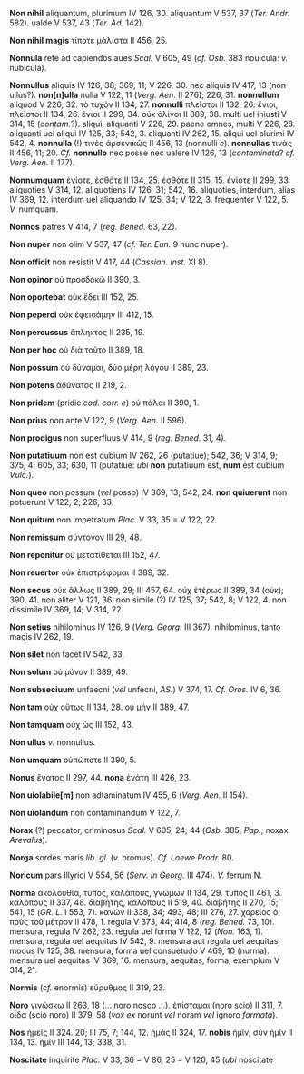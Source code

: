 **Non nihil** aliquantum, plurimum IV 126, 30. aliquantum V 537, 37
(*Ter. Andr.* 582). ualde V 537, 43 (*Ter. Ad.* 142).

**Non nihil magis** τίποτε μάλιστα II 456, 25.

**Nonnula** rete ad capiendos aues *Scal.* V 605, 49 (*cf. Osb.* 383
nouicula: *v.* nubicula).

**Nonnullus** aliquis IV 126, 38; 369, 11; V 226, 30. nec aliquis IV
417, 13 (non ullus?). **non[n]ulla** nulla V 122, 11 (*Verg. Aen.*
II 276); 226, 31. **nonnul­lum** aliquod V 226, 32. τὸ τυχόν II 134, 27.
**nonnulli** πλεῖστοι II 132, 26. ἔνιοι, πλεῖστοι II 134, 26. ἔνιοι II
299, 34. οὐκ ὀλίγοι II 389, 38. multi uel iniusti V 314, 15
(*contam.*?). aliqui, aliquanti V 226, 29. paene omnes, multi V 226, 28.
aliquanti uel aliqui IV 125, 33; 542, 3. aliquanti IV 262, 15. aliqui
uel plurimi IV 542, 4. **nonnulla** (!) τινὲς ἀρσενικῶς II 456, 13
(nonnulli *e*). **nonnullas** τινάς II 456, 11; 20. *Cf.* **nonnullo**
nec posse nec ualere IV 126, 13 (*contaminata*? *cf. Verg. Aen.* II
177).

**Nonnumquam** ἐνίοτε, ἐσθότε II 134, 25. ἐσθότε II 315, 15. ἐνίοτε II
299, 33. aliquoties V 314, 12. aliquotiens IV 126, 31; 542, 16.
aliquoties, interdum, alias IV 369, 12. interdum uel aliquando IV 125,
34; V 122, 3. frequenter V 122, 5. *V.* numquam.

**Nonnos** patres V 414, 7 (*reg. Bened.* 63, 22).

**Non nuper** non olim V 537, 47 (*cf. Ter. Eun.* 9 nunc nuper).

**Non officit** non resistit V 417, 44 (*Cassian. inst.* XI 8).

**Non opinor** οὐ προσδοκῶ II 390, 3.

**Non oportebat** οὐκ ἔδει III 152, 25.

**Non peperci** οὐκ ἐφεισάμην III 412, 15.

**Non percussus** ἄπληκτος II 235, 19.

**Non per hoc** οὐ διὰ τοῦτο II 389, 18.

**Non possum** οὐ δύναμαι, δύο μέρη λόγου II 389, 23.

**Non potens** ἀδύνατος II 219, 2.

**Non pridem** (pridie *cod. corr. e*) οὐ πάλαι II 390, 1.

**Non prius** non ante V 122, 9 (*Verg. Aen.* II 596).

**Non prodigus** non superfluus V 414, 9 (*reg. Bened.* 31, 4).

**Non putatiuum** non est dubium IV 262, 26 (putatiue); 542, 36; V 314,
9; 375, 4; 605, 33; 630, 11 (putatiue: *ubi* **non** putatiuum est,
**num** est dubium *Vulc.*).

**Non queo** non possum (*vel* posso) IV 369, 13; 542, 24. **non
quiuerunt** non potuerunt V 122, 2; 226, 33.

**Non quitum** non impetratum *Plac.* V 33, 35 = V 122, 22.

**Non remissum** σύντονον III 29, 48.

**Non reponitur** οὐ μετατίθεται III 152, 47.

**Non reuertor** οὐκ ἐπιστρέφομαι II 389, 32.

**Non secus** οὐκ ἄλλως II 389, 29; III 457, 64. οὐχ ἑτέρως II 389, 34
(οὐκ); 390, 41. non aliter V 121, 36. non simile (?) IV 125, 37; 542, 8;
V 122, 4. non dissimile IV 369, 14; V 314, 22.

**Non setius** nihilominus IV 126, 9 (*Verg. Georg.* III 367).
nihilominus, tanto magis IV 262, 19.

**Non silet** non tacet IV 542, 33.

**Non solum** οὐ μόνον II 389, 49.

**Non subseciuum** unfaecni (*vel* unfecni, *AS.*) V 374, 17. *Cf.
Oros.* IV 6, 36.

**Non tam** οὐχ οὕτως II 134, 28. οὐ μήν II 389, 47.

**Non tamquam** οὐχ ὡς III 152, 43.

**Non ullus** *v.* nonnullus.

**Non umquam** οὐπώποτε II 390, 5.

**Nonus** ἔνατος II 297, 44. **nona** ἐνάτη III 426, 23.

**Non uiolabile[m]** non adtaminatum IV 455, 6 (*Verg. Aen.* II
154).

**Non uiolandum** non contaminandum V 122, 7.

**Norax** (?) peccator, criminosus *Scal.* V 605, 24; 44 (*Osb.* 385;
*Pap.*; noxax *Arevalus*).

**Norga** sordes maris *lib. gl.* (*v.* bromus). *Cf. Loewe Prodr.* 80.

**Noricum** pars Illyrici V 554, 56 (*Serv. in Georg.* III 474). *V.*
ferrum N.

**Norma** ἀκολουθία, τύπος, καλάπους, γνώμων II 134, 29. τύπος II 461,
3. καλόπους II 337, 48. διαβήτης, καλόπους II 519, 40. διαβήτης II 270,
15; 541, 15 (*GR. L.* I 553, 7). κανών II 338, 34; 493, 48; III 276, 27.
χορεῖος ὁ ποὺς τοῦ μέτρον II 478, 1. regula V 373, 44; 414, 8 (*reg.*
*Bened.* 73, 10). mensura, regula IV 262, 23. regula uel forma V 122, 12
(*Non.* 163, 1). mensura, regula uel aequitas IV 542, 9. mensura aut
regula uel aequitas, modus IV 125, 38. mensura, forma uel consuetudo V
469, 10 (nurma). mensura uel aequitas IV 369, 16. mensura, aequitas,
forma, exemplum V 314, 21.

**Normis** (*cf.* enormis) εὔρυθμος II 319, 23.

**Noro** γινώσκω II 263, 18 (... noro nosco ...). ἐπίσταμαι (noro scio)
II 311, 7. οἶδα (scio noro) II 379, 58 (*vox ex* norunt *vel* noram
*vel* ignoro *formata*).

**Nos** ἡμεῖς II 324. 20; III 75, 7; 144, 12. ἡμᾶς II 324, 17. **nobis**
ἡμῖν, σὺν ἡμῖν II 134, 13. ἡμῖν III 144, 13; 338, 31.

**Noscitate** inquirite *Plac.* V 33, 36 = V 86, 25 = V 120, 45 (*ubi*
noscitate
